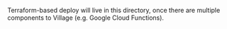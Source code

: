 Terraform-based deploy will live in this directory, once there are multiple
components to Village (e.g. Google Cloud Functions).
